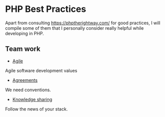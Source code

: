 # PHP Best Practices

Apart from consulting https://phptherightway.com/ for good practices, I will compile some of them that I personally consider really helpful while developing in PHP.

## Team work

* [Agile](agile.md) 

Agile software development values

* [Agreements](agreements.md) 

We need conventions. 

* [Knowledge sharing](knowledge-sharing.md) 

Follow the news of your stack.
